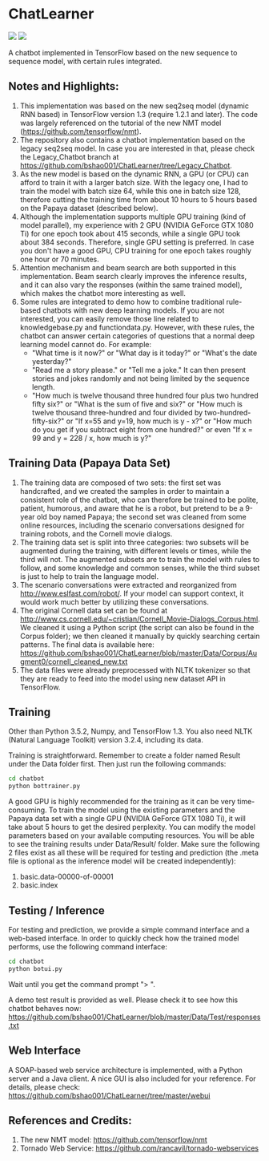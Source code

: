 # ChatLearner

![](https://img.shields.io/badge/python-3.5.2-brightgreen.svg)  ![](https://img.shields.io/badge/tensorflow-1.3.0-yellowgreen.svg?sanitize=true)

A chatbot implemented in TensorFlow based on the new sequence to sequence model, with certain rules integrated.

## Notes and Highlights:
1. This implementation was based on the new seq2seq model (dynamic RNN based) in TensorFlow version 1.3 (require 1.2.1 and later). The code was largely referenced on the tutorial of the new NMT model (https://github.com/tensorflow/nmt).
2. The repository also contains a chatbot implementation based on the legacy seq2seq model. In case you are interested in that, please check the Legacy_Chatbot branch at https://github.com/bshao001/ChatLearner/tree/Legacy_Chatbot.
3. As the new model is based on the dynamic RNN, a GPU (or CPU) can afford to train it with a larger batch size. With the legacy one, I had to train the model with batch size 64, while this one in batch size 128, therefore cutting the training time from about 10 hours to 5 hours based on the Papaya dataset (described below).
4. Although the implementation supports multiple GPU training (kind of model parallel), my experience with 2 GPU (NVIDIA GeForce GTX 1080 Ti) for one epoch took about 415 seconds, while a single GPU took about 384 seconds. Therefore, single GPU setting is preferred. In case you don't have a good GPU, CPU training for one epoch takes roughly one hour or 70 minutes.
5. Attention mechanism and beam search are both supported in this implementation. Beam search clearly improves the inference results, and it can also vary the responses (within the same trained model), which makes the chatbot more interesting as well.
6. Some rules are integrated to demo how to combine traditional rule-based chatbots with new deep learning models. If you are not interested, you can easily remove those line related to knowledgebase.py and functiondata.py. However, with these rules, the chatbot can answer certain categories of questions that a normal deep learning model cannot do. For example:
   * "What time is it now?" or "What day is it today?" or "What's the date yesterday?"
   * "Read me a story please." or "Tell me a joke." It can then present stories and jokes randomly and not being limited by the sequence length.
   * "How much is twelve thousand three hundred four plus two hundred fifty six?" or "What is the sum of five and six?" or "How much is twelve thousand three-hundred and four divided by two-hundred-fifty-six?" or "If x=55 and y=19, how much is y - x?" or "How much do you get if you subtract eight from one hundred?" or even "If x = 99 and y = 228 / x, how much is y?"

## Training Data (Papaya Data Set)
1. The training data are composed of two sets: the first set was handcrafted, and we created the samples in order to maintain a consistent role of the chatbot, who can therefore be trained to be polite, patient, humorous, and aware that he is a robot, but pretend to be a 9-year old boy named Papaya; the second set was cleaned from some online resources, including the scenario conversations designed for training robots, and the Cornell movie dialogs.
2. The training data set is split into three categories: two subsets will be augmented during the training, with different levels or times, while the third will not. The augmented subsets are to train the model with rules to follow, and some knowledge and common senses, while the third subset is just to help to train the language model.
3. The scenario conversations were extracted and reorganized from http://www.eslfast.com/robot/. If your model can support context, it would work much better by utilizing these conversations.
4. The original Cornell data set can be found at http://www.cs.cornell.edu/~cristian/Cornell_Movie-Dialogs_Corpus.html. We cleaned it using a Python script (the script can also be found in the Corpus folder); we then cleaned it manually by quickly searching certain patterns. The final data is available here: https://github.com/bshao001/ChatLearner/blob/master/Data/Corpus/Augment0/cornell_cleaned_new.txt
5. The data files were already preprocessed with NLTK tokenizer so that they are ready to feed into the model using new dataset API in TensorFlow.

## Training
Other than Python 3.5.2, Numpy, and TensorFlow 1.3. You also need NLTK (Natural Language Toolkit) version 3.2.4, including its data.

Training is straightforward. Remember to create a folder named Result under the Data folder first. Then just run the following commands:

```bash
cd chatbot
python bottrainer.py
```

A good GPU is highly recommended for the training as it can be very time-consuming. To train the model using the existing parameters and the Papaya data set with a single GPU (NVIDIA GeForce GTX 1080 Ti), it will take about 5 hours to get the desired perplexity. You can modify the model parameters based on your available computing resources. You will be able to see the training results under Data/Result/ folder. Make sure the following 2 files exist as all these will be required for testing and prediction (the .meta file is optional as the inference model will be created independently): 

1. basic.data-00000-of-00001
2. basic.index

## Testing / Inference
For testing and prediction, we provide a simple command interface and a web-based interface. In order to quickly check how the trained model performs, use the following command interface:

```bash
cd chatbot
python botui.py
```

Wait until you get the command prompt "> ".

A demo test result is provided as well. Please check it to see how this chatbot behaves now: https://github.com/bshao001/ChatLearner/blob/master/Data/Test/responses.txt

## Web Interface
A SOAP-based web service architecture is implemented, with a Python server and a Java client. A nice GUI is also included for your reference. For details, please check: https://github.com/bshao001/ChatLearner/tree/master/webui

## References and Credits:
1. The new NMT model: https://github.com/tensorflow/nmt
2. Tornado Web Service: https://github.com/rancavil/tornado-webservices
